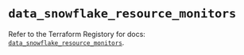 # `data_snowflake_resource_monitors`

Refer to the Terraform Registory for docs: [`data_snowflake_resource_monitors`](https://registry.terraform.io/providers/snowflake-labs/snowflake/0.79.0/docs/data-sources/resource_monitors).
